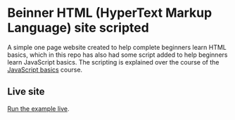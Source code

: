 # Beinner HTML (HyperText Markup Language) site scripted

A simple one page website created to help complete beginners learn HTML basics, which in this repo has also had some script added to help beginners learn JavaScript basics. The scripting is explained over the course of the [JavaScript basics](https://developer.mozilla.org/en-US/Learn/Getting_started_with_the_web/JavaScript_basics) course. 

## Live site

[Run the example live](https://mdn.github.io/beginner-html-site-scripted/).
